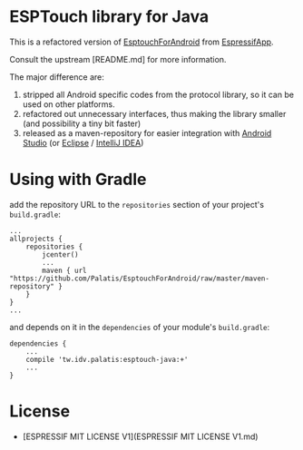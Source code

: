 # ESPTouch library for Java

This is a refactored version of [EsptouchForAndroid](https://github.com/EspressifApp/EsptouchForAndroid) from [EspressifApp](https://github.com/EspressifApp/).

Consult the upstream [README.md] for more information.

The major difference are:
1. stripped all Android specific codes from the protocol library, so it can be used on other platforms.
2. refactored out unnecessary interfaces, thus making the library smaller (and possibility a tiny bit faster)
3. released as a maven-repository for easier integration with [Android Studio](http://developer.android.com/sdk/) (or [Eclipse](https://eclipse.org/) / [IntelliJ IDEA](https://www.jetbrains.com/idea/))

# Using with Gradle
add the repository URL to the `repositories` section of your project's `build.gradle`:
```
...
allprojects {
    repositories {
        jcenter()
        ...
        maven { url "https://github.com/Palatis/EsptouchForAndroid/raw/master/maven-repository" }
    }
}
...
```
and depends on it in the `dependencies` of your module's `build.gradle`:
```
dependencies {
    ...
    compile 'tw.idv.palatis:esptouch-java:+'
    ...
}
```

# License
- [ESPRESSIF MIT LICENSE V1](ESPRESSIF MIT LICENSE V1.md)